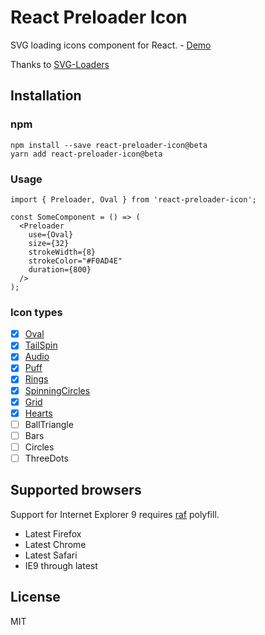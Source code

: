 # React Preloader Icon

SVG loading icons component for React. - [Demo](http://uyeong.github.io/react-preloader-icon)

Thanks to [SVG-Loaders](https://github.com/SamHerbert/SVG-Loaders)

## Installation

### npm

```
npm install --save react-preloader-icon@beta
yarn add react-preloader-icon@beta
```

### Usage

```
import { Preloader, Oval } from 'react-preloader-icon';

const SomeComponent = () => (
  <Preloader
    use={Oval}
    size={32}
    strokeWidth={8}
    strokeColor="#F0AD4E"
    duration={800}
  /> 
);
```

### Icon types

- [x] [Oval](http://uyeong.github.io/react-preloader-icon?loader=oval)
- [x] [TailSpin](http://uyeong.github.io/react-preloader-icon?loader=tail_spin)
- [x] [Audio](http://uyeong.github.io/react-preloader-icon?loader=audio)
- [x] [Puff](http://uyeong.github.io/react-preloader-icon?loader=puff)
- [x] [Rings](http://uyeong.github.io/react-preloader-icon?loader=rings)
- [x] [SpinningCircles](http://uyeong.github.io/react-preloader-icon?loader=spinning)
- [x] [Grid](http://uyeong.github.io/react-preloader-icon?loader=grid)
- [x] [Hearts](http://uyeong.github.io/react-preloader-icon?loader=hearts)
- [ ] BallTriangle
- [ ] Bars
- [ ] Circles
- [ ] ThreeDots

## Supported browsers

Support for Internet Explorer 9 requires [raf](https://github.com/chrisdickinson/raf) polyfill.

  * Latest Firefox
  * Latest Chrome
  * Latest Safari
  * IE9 through latest

## License

MIT

